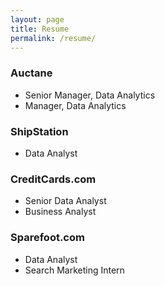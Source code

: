 ```yaml
---
layout: page
title: Resume
permalink: /resume/
---
```


### Auctane
- Senior Manager, Data Analytics
- Manager,  Data Analytics

### ShipStation
- Data Analyst

### CreditCards.com
- Senior Data Analyst
- Business Analyst

### Sparefoot.com
- Data Analyst
- Search Marketing Intern
